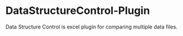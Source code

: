 # DataStructureControl-Plugin
Data Structure Control is excel plugin for comparing multiple data files.
